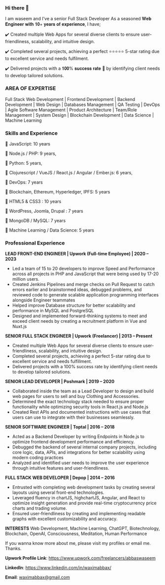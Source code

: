 ### Hi there 👋

I am waseem and I've a senior Full Stack Developer As a seasoned 𝐖𝐞𝐛 𝐄𝐧𝐠𝐢𝐧𝐞𝐞𝐫 𝐰𝐢𝐭𝐡 𝟏𝟎+ 𝐲𝐞𝐚𝐫𝐬 𝐨𝐟 𝐞𝐱𝐩𝐞𝐫𝐢𝐞𝐧𝐜𝐞, I have;

✔️ Created multiple Web Apps for several diverse clients to ensure user-friendliness, scalability, and intuitive design.

✔️ Completed several projects, achieving a perfect  ⭐⭐⭐⭐⭐  5-star rating due to excellent service and needs fulfilment.

✔️ Delivered projects with a  𝟏𝟎𝟎% 𝐬𝐮𝐜𝐜𝐞𝐬𝐬 𝐫𝐚𝐭𝐞 🚀 by identifying client needs to develop tailored solutions.


### AREA OF EXPERTISE

Full Stack Web Development | Frontend Development | Backend Development | Web Design | Databases Management | QA Testing | DevOps | Agile Software Management | Product Architecture | Team/Role Management | System Design | Blockchain Development | Data Science | Machine Learning



### Skills and Experience

🚀 JavaScript: 10 years

🚀 Node.js / PHP: 9 years,

🚀 Python: 5 years,

🚀 Clojurescript / VueJS / React.js / Angular / Ember.js: 6 years,

🚀 DevOps: 7 years

🚀 Blockchain, Ethereum, Hyperledger, IPFS: 5 years

🚀 HTML5 & CSS3 : 10 years

🚀 WordPress, Joomla, Drupal : 7 years

🚀 MongoDB / MySQL: 7 years

🚀 Machine Learning / Data Science: 5 years


### Professional Experience


**LEAD FRONT-END ENGINEER | Upwork (Full-time Employee) | 2020 – 2023**

* Led a team of 15 to 20 developers to improve Speed and Performance across all projects in PHP and JavaScript that were being used by 
17-20 million users. 
* Created Jenkins Pipelines and merge checks on Pull Request to catch errors earlier and brainstormed ideas, debugged problems, and reviewed code to generate scalable application programming interfaces alongside Engineer teammates 
* Helped improve Database structure for better scalability and  performance in MySQL and PostgreSQL 
* Designed and implemented forward-thinking systems to meet and exceed client needs by creating a recruitment platform in Vue and Nuxt.js

**SENIOR FULL STACK ENGINEER | Upwork (Freelancer) | 2013 – Present**
* Created multiple Web Apps for several diverse clients to ensure user-friendliness, scalability, and intuitive design. 
* Completed several projects, achieving a perfect 5-star rating due to excellent service and needs fulfillment. 
* Delivered projects with a 100% success rate by identifying client needs to develop tailored solutions.

**SENIOR LEAD DEVELOPER | Poshmark | 2019 – 2020**
* Collaborated inside the team as a Lead Developer to design and build web pages for users to sell and buy Clothing and Accessories. 
* Determined the exact technology stack needed to ensure proper functionality while optimizing security tools in React.js and Node.js 
* Created Rest APIs and documented instructions with use cases that users can use to integrate with their businesses seamlessly.

**SENIOR SOFTWARE ENGINEER | Toptal | 2016 – 2018**
* Acted as a Backend Developer by writing Endpoints in Node.js to optimize frontend development performance and efficiency. 
* Debugged the backend of several internal company projects, including core logic, data, APIs, and integrations for better scalability using modern coding practices 
* Analyzed and identified user needs to improve the user experience through intuitive features and user-friendliness.

**FULL STACK WEB DEVELOPER | Depop | 2014 – 2016**
* Entrusted with completing web development tasks by creating several layouts using several front-end technologies. 
* Leveraged fluency in chartJS, highchartJS,  Angular, and React to optimize insight generation and provide real-time cryptocurrency price charts and trading volume. 
* Ensured user-friendliness by creating and implementing readable graphs with excellent customizability and accuracy.


**INTERESTS**
Web Development, Machine Learning, ChatGPT, Biotechnology, Blockchain, OpenAI, Consciousness, Meditation, Human Performance

If you wanna know more about me, please visit my profiles or email me. Thanks.

**Upwork Profile Link**: https://www.upwork.com/freelancers/abbaswaseem

**LinkedIn**: https://www.linkedin.com/in/waximabbax/

**Email**: waximabbax@gmail.com

